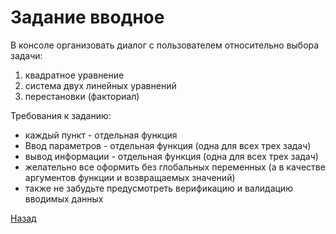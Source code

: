 # Задание вводное

В консоле организовать диалог с пользователем относительно выбора задачи:
1. квадратное уравнение
2. система двух линейных уравнений
3. перестановки (факториал)

Требования к заданию:
- каждый пункт - отдельная функция
- Ввод параметров - отдельная функция (одна для всех трех задач)
- вывод информации - отдельная функция (одна для всех трех задач)
- желательно все оформить без глобальных переменных (а в качестве аргументов функции и возвращаемых значений)
- также не забудьте предусмотреть верификацию и валидацию вводимых данных

[Назад](../README.md)